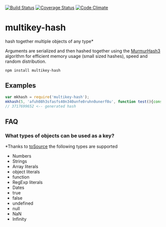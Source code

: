 [![Build Status](https://travis-ci.org/esco/multikey-hash.svg?branch=master)](https://travis-ci.org/esco/multikey-hash) [![Coverage Status](https://coveralls.io/repos/esco/multikey-hash/badge.png)](https://coveralls.io/r/esco/multikey-hash) [![Code Climate](https://codeclimate.com/github/esco/multikey-hash/badges/gpa.svg)](https://codeclimate.com/github/esco/multikey-hash)

multikey-hash
=============

hash together multiple objects of any type*

Arguments are serialized and then hashed together using the [MurmurHash3](http://en.wikipedia.org/wiki/MurmurHash) algorithm for efficient memory usage (small sized hashes), speed and random distribution.

```
npm install multikey-hash
```

## Examples

```js
var mkhash = require('multikey-hash');
mkhash(5, 'afuh08h3sfasfs40n340unfe0ruhn0unerf0u', function test(){console.log(test);});
// 3717699652 <-- generated hash
```

## FAQ

### What types of objects can be used as a key?

*Thanks to [toSource](https://github.com/marcello3d/node-tosource) the following types are supported

* Numbers
* Strings
* Array literals
* object literals
* function
* RegExp literals
* Dates
* true
* false
* undefined
* null
* NaN
* Infinity
